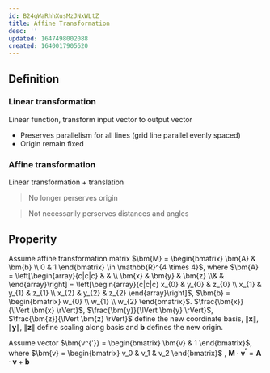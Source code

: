 ```yaml
---
id: B24gWaRhhXusMzJNxWLtZ
title: Affine Transformation
desc: ''
updated: 1647498002088
created: 1640017905620
---
```


## Definition

### Linear transformation

Linear function, transform input vector to output vector

- Preserves parallelism for all lines (grid line parallel evenly spaced)
- Origin remain fixed

### Affine transformation
Linear transformation + translation

> No longer perserves origin

> Not necessarily perserves distances and angles

## Properity

Assume affine transformation matrix $\bm{M} = \begin{bmatrix} \bm{A} & \bm{b} \\ 0 & 1 \end{bmatrix} \in \mathbb{R}^{4 \times 4}$, where $\bm{A} = \left[\begin{array}{c|c|c} &  &  \\ \bm{x} & \bm{y} & \bm{z} \\&  & \end{array}\right] = \left[\begin{array}{c|c|c} x_{0} & y_{0} & z_{0} \\ x_{1} & y_{1} & z_{1} \\ x_{2} & y_{2} & z_{2} \end{array}\right]$, $\bm{b} = \begin{bmatrix} w_{0} \\ w_{1} \\ w_{2}  \end{bmatrix}$. 
$\frac{\bm{x}}{\lVert \bm{x} \rVert}$, $\frac{\bm{y}}{\lVert \bm{y} \rVert}$, $\frac{\bm{z}}{\lVert \bm{z} \rVert}$ define the new coordinate basis, $\lVert \bm{x} \rVert$, $\lVert \bm{y} \rVert$, $\lVert \bm{z} \rVert$ define scaling along basis and $\bm{b}$ defines the new origin.

Assume vector $\bm{v^{'}} = \begin{bmatrix} \bm{v} & 1 \end{bmatrix}$, where $\bm{v} = \begin{bmatrix} v_0 & v_1 & v_2 \end{bmatrix}$ , $\bm{M} \cdot \bm{v^{'}} = \bm{A} \cdot \bm{v} + \bm{b}$
